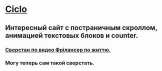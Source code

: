 # [Ciclo](https://serdzhius.github.io/ciclo/)
## Интересный сайт с постраничным скроллом, анимацией текстовых блоков и counter. 
### [Сверстан по видео Фрілансер по життю.](https://www.youtube.com/live/D5AOwMurZmU?feature=share)
### Могу теперь сам такой сверстать.
